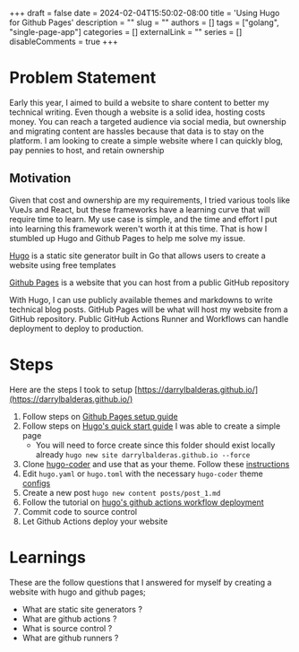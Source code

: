 +++
draft = false
date = 2024-02-04T15:50:02-08:00
title = 'Using Hugo for Github Pages'
description = ""
slug = ""
authors = []
tags = ["golang", "single-page-app"]
categories = []
externalLink = ""
series = []
disableComments = true
+++



# Problem Statement

Early this year, I aimed to build a website to share content to better my technical writing.
Even though a website is a solid idea, hosting costs money. You can reach a targeted audience via social media, but ownership and
migrating content are hassles because that data is to stay on the platform. I am looking to create a simple website where
I can quickly blog, pay pennies to host, and retain ownership


## Motivation

Given that cost and ownership are my requirements, I tried various tools like VueJs and React, but these frameworks have a learning curve that will
require time to learn. My use case is simple, and the time and effort I put into learning this framework weren't worth it at this time. That is how I stumbled up
Hugo and Github Pages to help me solve my issue.

[Hugo](https://gohugo.io/) is a static site generator built in Go that allows users to create a website using free templates

[Github Pages](https://pages.github.com/∏) is a website that you can host from a public GitHub repository


With Hugo, I can use publicly available themes and markdowns to write technical blog posts. GitHub Pages will be what will host my website from a GitHub repository.
Public GitHub Actions Runner and Workflows can handle deployment to deploy to production.


# Steps

Here are the steps I took to setup [https://darrylbalderas.github.io/](https://darrylbalderas.github.io/)

1. Follow steps on [Github Pages setup guide](https://pages.github.com/)
1. Follow steps on [Hugo's quick start guide](https://gohugo.io/getting-started/quick-start/) I was able to create a simple page
    * You will need to force create since this folder should exist locally already `hugo new site darrylbalderas.github.io --force`
2. Clone [hugo-coder](https://github.com/luizdepra/hugo-coder/tree/main) and use that as your theme. Follow these [instructions](https://github.com/luizdepra/hugo-coder/blob/main/README.md#quick-start)
3. Edit `hugo.yaml` or `hugo.toml` with the necessary `hugo-coder` theme [configs](https://github.com/luizdepra/hugo-coder/blob/main/docs/configurations.md)
4. Create a new post `hugo new content posts/post_1.md`
4. Follow the tutorial on [hugo's github actions workflow  deployment](https://gohugo.io/hosting-and-deployment/hosting-on-github/)
5. Commit code to source control
6. Let Github Actions deploy your website


# Learnings

These are the follow questions that I answered for myself by creating a website with hugo and github pages;

- What are static site generators ?
- What are github actions ?
- What is source control ?
- What are github runners ?
